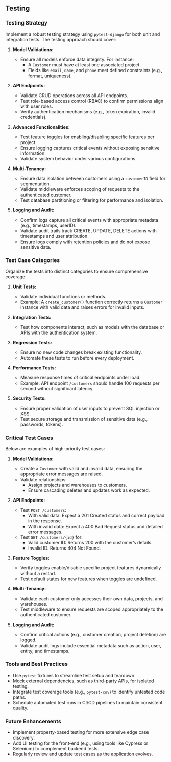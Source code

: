## Testing

### Testing Strategy
Implement a robust testing strategy using `pytest-django` for both unit and integration tests. The testing approach should cover:

1. **Model Validations:**
   - Ensure all models enforce data integrity. For instance:
     - A `Customer` must have at least one associated project.
     - Fields like `email`, `name`, and `phone` meet defined constraints (e.g., format, uniqueness).

2. **API Endpoints:**
   - Validate CRUD operations across all API endpoints.
   - Test role-based access control (RBAC) to confirm permissions align with user roles.
   - Verify authentication mechanisms (e.g., token expiration, invalid credentials).

3. **Advanced Functionalities:**
   - Test feature toggles for enabling/disabling specific features per project.
   - Ensure logging captures critical events without exposing sensitive information.
   - Validate system behavior under various configurations.

4. **Multi-Tenancy:**
   - Ensure data isolation between customers using a `customerID` field for segmentation.
   - Validate middleware enforces scoping of requests to the authenticated customer.
   - Test database partitioning or filtering for performance and isolation.

5. **Logging and Audit:**
   - Confirm logs capture all critical events with appropriate metadata (e.g., timestamps, userID).
   - Validate audit trails track CREATE, UPDATE, DELETE actions with timestamps and user attribution.
   - Ensure logs comply with retention policies and do not expose sensitive data.

### Test Case Categories
Organize the tests into distinct categories to ensure comprehensive coverage:

1. **Unit Tests:**
   - Validate individual functions or methods.
   - Example: A `create_customer()` function correctly returns a `Customer` instance with valid data and raises errors for invalid inputs.

2. **Integration Tests:**
   - Test how components interact, such as models with the database or APIs with the authentication system.

3. **Regression Tests:**
   - Ensure no new code changes break existing functionality.
   - Automate these tests to run before every deployment.

4. **Performance Tests:**
   - Measure response times of critical endpoints under load.
   - Example: API endpoint `/customers` should handle 100 requests per second without significant latency.

5. **Security Tests:**
   - Ensure proper validation of user inputs to prevent SQL injection or XSS.
   - Test secure storage and transmission of sensitive data (e.g., passwords, tokens).

### Critical Test Cases
Below are examples of high-priority test cases:

1. **Model Validations:**
   - Create a `Customer` with valid and invalid data, ensuring the appropriate error messages are raised.
   - Validate relationships:
     - Assign projects and warehouses to customers.
     - Ensure cascading deletes and updates work as expected.

2. **API Endpoints:**
   - Test `POST /customers`:
     - With valid data: Expect a 201 Created status and correct payload in the response.
     - With invalid data: Expect a 400 Bad Request status and detailed error messages.
   - Test `GET /customers/{id}` for:
     - Valid customer ID: Returns 200 with the customer’s details.
     - Invalid ID: Returns 404 Not Found.

3. **Feature Toggles:**
   - Verify toggles enable/disable specific project features dynamically without a restart.
   - Test default states for new features when toggles are undefined.

4. **Multi-Tenancy:**
   - Validate each customer only accesses their own data, projects, and warehouses.
   - Test middleware to ensure requests are scoped appropriately to the authenticated customer.

5. **Logging and Audit:**
   - Confirm critical actions (e.g., customer creation, project deletion) are logged.
   - Validate audit logs include essential metadata such as action, user, entity, and timestamps.

### Tools and Best Practices
- Use `pytest` fixtures to streamline test setup and teardown.
- Mock external dependencies, such as third-party APIs, for isolated testing.
- Integrate test coverage tools (e.g., `pytest-cov`) to identify untested code paths.
- Schedule automated test runs in CI/CD pipelines to maintain consistent quality.

### Future Enhancements
- Implement property-based testing for more extensive edge case discovery.
- Add UI testing for the front-end (e.g., using tools like Cypress or Selenium) to complement backend tests.
- Regularly review and update test cases as the application evolves.